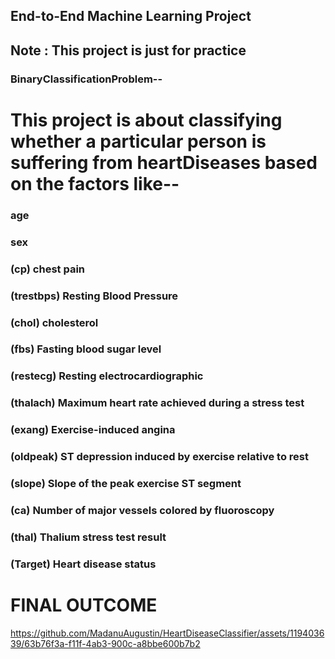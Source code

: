 ## End-to-End Machine Learning Project

## Note : This project is just for practice
### BinaryClassificationProblem--
# This project is about classifying whether a particular person is suffering from heartDiseases based on the factors like--
### age
### sex
### (cp) chest pain
### (trestbps) Resting Blood Pressure
### (chol) cholesterol
### (fbs) Fasting blood sugar level
### (restecg) Resting electrocardiographic
### (thalach) Maximum heart rate achieved during a stress test
### (exang) Exercise-induced angina
### (oldpeak) ST depression induced by exercise relative to rest
### (slope) Slope of the peak exercise ST segment
### (ca) Number of major vessels colored by fluoroscopy
### (thal) Thalium stress test result
### (Target) Heart disease status

# FINAL OUTCOME


https://github.com/MadanuAugustin/HeartDiseaseClassifier/assets/119403639/63b76f3a-f11f-4ab3-900c-a8bbe600b7b2

